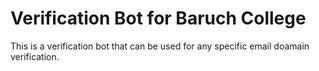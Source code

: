 # Verification Bot for Baruch College

This is a verification bot that can be used for any specific email doamain verification.